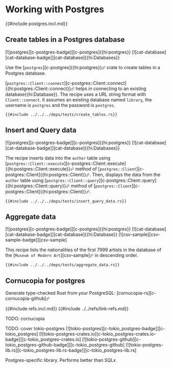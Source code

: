 # Working with Postgres

{{#include postgres.incl.md}}

## Create tables in a Postgres database

[![postgres][c-postgres-badge]][c-postgres]{{hi:postgres}}  [![cat-database][cat-database-badge]][cat-database]{{hi:Databases}}

Use the [`postgres`][c-postgres]{{hi:postgres}}⮳ crate to create tables in a Postgres database.

[`postgres::Client::connect`][c-postgres::Client::connect]{{hi:postgres::Client::connect}}⮳ helps in connecting to an existing database{{hi:Database}}. The recipe uses a URL string format with `Client::connect`. It assumes an existing database named `library`, the username is `postgres` and the password is `postgres`.

```rust,no_run
{{#include ../../../deps/tests/create_tables.rs}}
```

## Insert and Query data

[![postgres][c-postgres-badge]][c-postgres]{{hi:postgres}}  [![cat-database][cat-database-badge]][cat-database]{{hi:Databases}}

The recipe inserts data into the `author` table using [`postgres::Client::execute`][c-postgres::Client::execute]{{hi:postgres::Client::execute}}⮳ method of [`postgres::Client`][c-postgres::Client]{{hi:postgres::Client}}⮳. Then, displays the data from the `author` table using [`postgres::Client::query`][c-postgres::Client::query]{{hi:postgres::Client::query}}⮳ method of [`postgres::Client`][c-postgres::Client]{{hi:postgres::Client}}⮳.

```rust,no_run
{{#include ../../../deps/tests/insert_query_data.rs}}
```

## Aggregate data

[![postgres][c-postgres-badge]][c-postgres]{{hi:postgres}}  [![cat-database][cat-database-badge]][cat-database]{{hi:Database}}  [![csv-sample][csv-sample-badge]][csv-sample]

This recipe lists the nationalities of the first 7999 artists in the database of the [`Museum of Modern Art`][csv-sample]⮳ in descending order.

```rust,no_run
{{#include ../../../deps/tests/aggregate_data.rs}}
```

## Cornucopia for postgres

Generate type-checked Rust from your PostgreSQL: [cornucopia-rs][c-cornucopia-github]⮳

{{#include refs.incl.md}}
{{#include ../../refs/link-refs.md}}

<div class="hidden">
TODO: cornucopia

TODO: cover tokio-postgres
[![tokio-postgres][c-tokio_postgres-badge]][c-tokio_postgres]
[![tokio-postgres-crates.io][c-tokio_postgres-crates.io-badge]][c-tokio_postgres-crates.io]
[![tokio-postgres-github][c-tokio_postgres-github-badge]][c-tokio_postgres-github]
[![tokio-postgres-lib.rs][c-tokio_postgres-lib.rs-badge]][c-tokio_postgres-lib.rs]

Postgres-specific library. Performs better than SQLx

</div>
